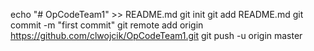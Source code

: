 echo "# OpCodeTeam1" >> README.md
git init
git add README.md
git commit -m "first commit"
git remote add origin https://github.com/clwojcik/OpCodeTeam1.git
git push -u origin master
